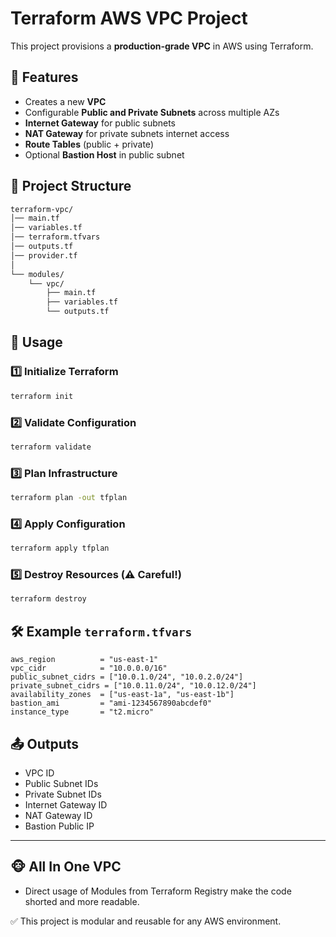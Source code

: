 # Terraform AWS VPC Project

This project provisions a **production-grade VPC** in AWS using Terraform.

## 📌 Features

- Creates a new **VPC**
- Configurable **Public and Private Subnets** across multiple AZs
- **Internet Gateway** for public subnets
- **NAT Gateway** for private subnets internet access
- **Route Tables** (public + private)
- Optional **Bastion Host** in public subnet

## 📂 Project Structure

```bash
terraform-vpc/
│── main.tf               
│── variables.tf          
│── terraform.tfvars     
│── outputs.tf            
│── provider.tf          
│
└── modules/
    └── vpc/
        ├── main.tf       
        ├── variables.tf  
        └── outputs.tf    
```

## 🚀 Usage

### 1️⃣ Initialize Terraform
```sh
terraform init
```

### 2️⃣ Validate Configuration
```sh
terraform validate
```

### 3️⃣ Plan Infrastructure
```sh
terraform plan -out tfplan
```

### 4️⃣ Apply Configuration
```sh
terraform apply tfplan
```

### 5️⃣ Destroy Resources (⚠️ Careful!)
```sh
terraform destroy
```

## 🛠️ Example `terraform.tfvars`
```hcl
aws_region          = "us-east-1"
vpc_cidr            = "10.0.0.0/16"
public_subnet_cidrs = ["10.0.1.0/24", "10.0.2.0/24"]
private_subnet_cidrs = ["10.0.11.0/24", "10.0.12.0/24"]
availability_zones  = ["us-east-1a", "us-east-1b"]
bastion_ami         = "ami-1234567890abcdef0"
instance_type       = "t2.micro"
```

## 📤 Outputs
- VPC ID
- Public Subnet IDs
- Private Subnet IDs
- Internet Gateway ID
- NAT Gateway ID
- Bastion Public IP

---

## 🐵 All In One VPC
- Direct usage of Modules from Terraform Registry make the code shorted and more readable. 


✅ This project is modular and reusable for any AWS environment.
